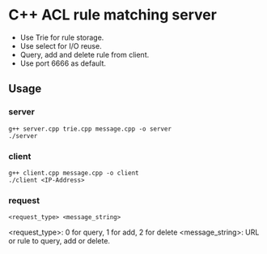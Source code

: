 # C++ ACL rule matching server
* Use Trie for rule storage.
* Use select for I/O reuse.
* Query, add and delete rule from client.
* Use port 6666 as default.


## Usage
### server
```
g++ server.cpp trie.cpp message.cpp -o server
./server
```
### client
```
g++ client.cpp message.cpp -o client
./client <IP-Address>
```
### request
```
<request_type> <message_string>
```
<request_type>: 0 for query, 1 for add, 2 for delete
<message_string>: URL or rule to query, add or delete.